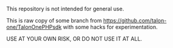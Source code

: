 This repository is not intended for general use.

This is raw copy of some branch from https://github.com/talon-one/TalonOnePHPsdk with some hacks for experimentation.

USE AT YOUR OWN RISK, OR DO NOT USE IT AT ALL.
